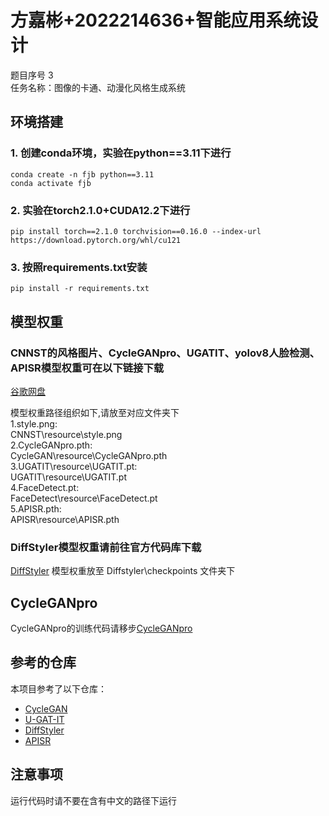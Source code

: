 # 方嘉彬+2022214636+智能应用系统设计
题目序号 3  
任务名称：图像的卡通、动漫化风格生成系统

## 环境搭建
### 1. 创建conda环境，实验在python==3.11下进行
```
conda create -n fjb python==3.11
conda activate fjb
```
### 2. 实验在torch2.1.0+CUDA12.2下进行
```
pip install torch==2.1.0 torchvision==0.16.0 --index-url https://download.pytorch.org/whl/cu121
```
### 3. 按照requirements.txt安装
```
pip install -r requirements.txt
```

## 模型权重
### CNNST的风格图片、CycleGANpro、UGATIT、yolov8人脸检测、APISR模型权重可在以下链接下载
[谷歌网盘](https://drive.google.com/drive/folders/18N8M3FeXt5gO1Ftxgt6nxSWORhwyTJfm?usp=drive_link)

模型权重路径组织如下,请放至对应文件夹下    
1.style.png:  
CNNST\resource\style.png  
2.CycleGANpro.pth:  
CycleGAN\resource\CycleGANpro.pth   
3.UGATIT\resource\UGATIT.pt:  
UGATIT\resource\UGATIT.pt  
4.FaceDetect.pt:  
FaceDetect\resource\FaceDetect.pt  
5.APISR.pth:  
APISR\resource\APISR.pth  

### DiffStyler模型权重请前往官方代码库下载  
[DiffStyler](https://github.com/haha-lisa/Diffstyler) 
模型权重放至 Diffstyler\checkpoints 文件夹下

## CycleGANpro
CycleGANpro的训练代码请移步[CycleGANpro]()   
## 参考的仓库  
本项目参考了以下仓库：
- [CycleGAN](https://github.com/junyanz/pytorch-CycleGAN-and-pix2pix)
- [U-GAT-IT](https://github.com/znxlwm/UGATIT-pytorch?tab=readme-ov-file)
- [DiffStyler](https://github.com/haha-lisa/Diffstyler)
- [APISR](https://github.com/Kiteretsu77/APISR)

## 注意事项
运行代码时请不要在含有中文的路径下运行
